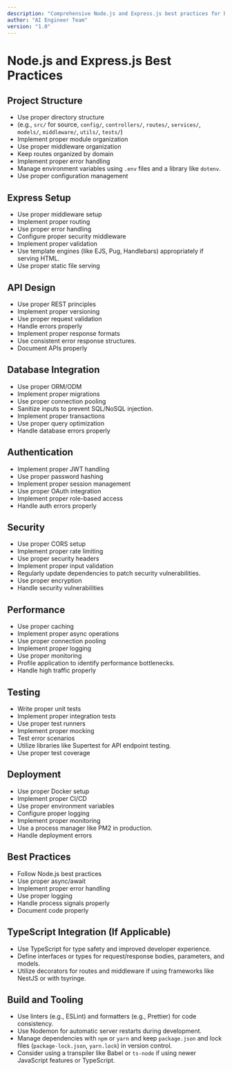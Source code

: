 ```yaml
---
description: "Comprehensive Node.js and Express.js best practices for building robust and scalable web applications and APIs."
author: "AI Engineer Team"
version: "1.0"
---
```


# Node.js and Express.js Best Practices

## Project Structure
- Use proper directory structure
-   (e.g., `src/` for source, `config/`, `controllers/`, `routes/`, `services/`, `models/`, `middleware/`, `utils/`, `tests/`)
- Implement proper module organization
- Use proper middleware organization
- Keep routes organized by domain
- Implement proper error handling
- Manage environment variables using `.env` files and a library like `dotenv`.
- Use proper configuration management

## Express Setup
- Use proper middleware setup
- Implement proper routing
- Use proper error handling
- Configure proper security middleware
- Implement proper validation
- Use template engines (like EJS, Pug, Handlebars) appropriately if serving HTML.
- Use proper static file serving

## API Design
- Use proper REST principles
- Implement proper versioning
- Use proper request validation
- Handle errors properly
- Implement proper response formats
- Use consistent error response structures.
- Document APIs properly

## Database Integration
- Use proper ORM/ODM
- Implement proper migrations
- Use proper connection pooling
- Sanitize inputs to prevent SQL/NoSQL injection.
- Implement proper transactions
- Use proper query optimization
- Handle database errors properly

## Authentication
- Implement proper JWT handling
- Use proper password hashing
- Implement proper session management
- Use proper OAuth integration
- Implement proper role-based access
- Handle auth errors properly

## Security
- Use proper CORS setup
- Implement proper rate limiting
- Use proper security headers
- Implement proper input validation
- Regularly update dependencies to patch security vulnerabilities.
- Use proper encryption
- Handle security vulnerabilities

## Performance
- Use proper caching
- Implement proper async operations
- Use proper connection pooling
- Implement proper logging
- Use proper monitoring
- Profile application to identify performance bottlenecks.
- Handle high traffic properly

## Testing
- Write proper unit tests
- Implement proper integration tests
- Use proper test runners
- Implement proper mocking
- Test error scenarios
- Utilize libraries like Supertest for API endpoint testing.
- Use proper test coverage

## Deployment
- Use proper Docker setup
- Implement proper CI/CD
- Use proper environment variables
- Configure proper logging
- Implement proper monitoring
- Use a process manager like PM2 in production.
- Handle deployment errors

## Best Practices
- Follow Node.js best practices
- Use proper async/await
- Implement proper error handling
- Use proper logging
- Handle process signals properly
- Document code properly

## TypeScript Integration (If Applicable)
- Use TypeScript for type safety and improved developer experience.
- Define interfaces or types for request/response bodies, parameters, and models.
- Utilize decorators for routes and middleware if using frameworks like NestJS or with tsyringe.

## Build and Tooling
- Use linters (e.g., ESLint) and formatters (e.g., Prettier) for code consistency.
- Use Nodemon for automatic server restarts during development.
- Manage dependencies with `npm` or `yarn` and keep `package.json` and lock files (`package-lock.json`, `yarn.lock`) in version control.
- Consider using a transpiler like Babel or `ts-node` if using newer JavaScript features or TypeScript.
